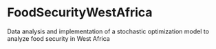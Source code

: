# FoodSecurityWestAfrica
Data analysis and implementation of a stochastic optimization model to analyze food security in West Africa
